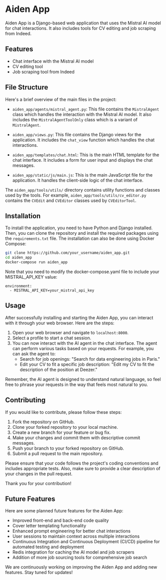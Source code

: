 # Aiden App

Aiden App is a Django-based web application that uses the Mistral AI model for chat interactions. It also includes tools for CV editing and job scraping from Indeed.

## Features

- Chat interface with the Mistral AI model
- CV editing tool
- Job scraping tool from Indeed

## File Structure

Here's a brief overview of the main files in the project:

- `aiden_app/agents/mistral_agent.py`: This file contains the `MistralAgent` class which handles the interaction with the Mistral AI model. It also includes the `MistralAgentToolOnly` class which is a variant of `MistralAgent`.

- `aiden_app/views.py`: This file contains the Django views for the application. It includes the `chat_view` function which handles the chat interactions.

- `aiden_app/templates/chat.html`: This is the main HTML template for the chat interface. It includes a form for user input and displays the chat messages.

- `aiden_app/static/js/main.js`: This is the main JavaScript file for the application. It handles the client-side logic of the chat interface.

The `aiden_app/tools/utils/` directory contains utility functions and classes used by the tools. For example, `aiden_app/tools/utils/cv_editor.py` contains the `CVEdit` and `CVEditor` classes used by `CVEditorTool`.

## Installation

To install the application, you need to have Python and Django installed. Then, you can clone the repository and install the required packages using the `requirements.txt` file. The installation can also be done using Docker Compose:

```bash
git clone https://github.com/your_username/aiden_app.git
cd aiden_app
docker-compose run aiden_app
```

Note that you need to modify the docker-compose.yaml file to include your MISTRAL_API_KEY value:


```
environment:
  - MISTRAL_API_KEY=your_mistral_api_key
```

## Usage

After successfully installing and starting the Aiden App, you can interact with it through your web browser. Here are the steps:

1. Open your web browser and navigate to `localhost:8000`.
2. Select a profile to start a chat session.
3. You can now interact with the AI agent in the chat interface. The agent can perform various tasks based on your requests. For example, you can ask the agent to:
   - Search for job openings: "Search for data engineering jobs in Paris."
   - Edit your CV to fit a specific job description: "Edit my CV to fit the description of the position at Deezer."

Remember, the AI agent is designed to understand natural language, so feel free to phrase your requests in the way that feels most natural to you.

## Contributing
If you would like to contribute, please follow these steps:

1. Fork the repository on GitHub.
2. Clone your forked repository to your local machine.
3. Create a new branch for your feature or bug fix.
4. Make your changes and commit them with descriptive commit messages.
5. Push your branch to your forked repository on GitHub.
6. Submit a pull request to the main repository.

Please ensure that your code follows the project's coding conventions and includes appropriate tests. Also, make sure to provide a clear description of your changes in the pull request.

Thank you for your contribution!

## Future Features
Here are some planned future features for the Aiden App:
- Improved front-end and back-end code quality
- Cover letter templating functionality
- Enhanced prompt engineering for better chat interactions
- User sessions to maintain context across multiple interactions
- Continuous Integration and Continuous Deployment (CI/CD) pipeline for automated testing and deployment
- Redis integration for caching the AI model and job scrapers
- Addition of more job sourcing tools for comprehensive job search

We are continuously working on improving the Aiden App and adding new features. Stay tuned for updates!
